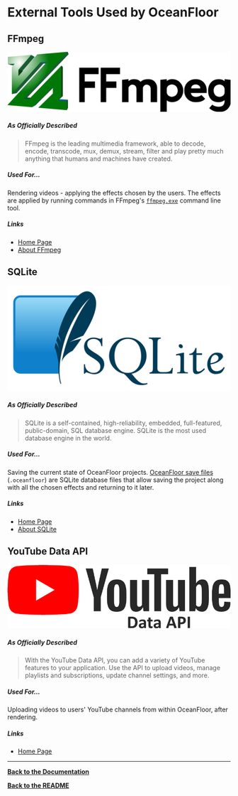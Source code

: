 # External Tools Used by OceanFloor

## FFmpeg

![](./images/ffmpeg.png)

##### As Officially Described

> FFmpeg is the leading multimedia framework, able to decode, encode, transcode, mux, demux, stream, filter and play pretty much anything that humans and machines have created.

##### Used For...

Rendering videos - applying the effects chosen by the users.
The effects are applied by running commands in FFmpeg's [`ffmpeg.exe`](https://www.ffmpeg.org/ffmpeg.html) command line tool.

##### Links

- [Home Page](https://www.ffmpeg.org/)
- [About FFmpeg](https://www.ffmpeg.org/about.html)

## SQLite

![](./images/sqlite.png)

##### As Officially Described

> SQLite is a self-contained, high-reliability, embedded, full-featured, public-domain, SQL database engine. SQLite is the most used database engine in the world.

##### Used For...

Saving the current state of OceanFloor projects. [OceanFloor save files](./save-file-structure.md) (`.oceanfloor`) are SQLite database files that allow saving the project along with all the chosen effects and returning to it later.

##### Links

- [Home Page](https://www.sqlite.org/)
- [About SQLite](https://www.sqlite.org/about.html)

## YouTube Data API

![](./images/youtube_api.png)

##### As Officially Described

> With the YouTube Data API, you can add a variety of YouTube features to your application. Use the API to upload videos, manage playlists and subscriptions, update channel settings, and more.

##### Used For...

Uploading videos to users' YouTube channels from within OceanFloor, after rendering.

##### Links

- [Home Page](https://developers.google.com/youtube/v3/)

---

**[Back to the Documentation](documentation.md)**

**[Back to the README](../readme.md)**
